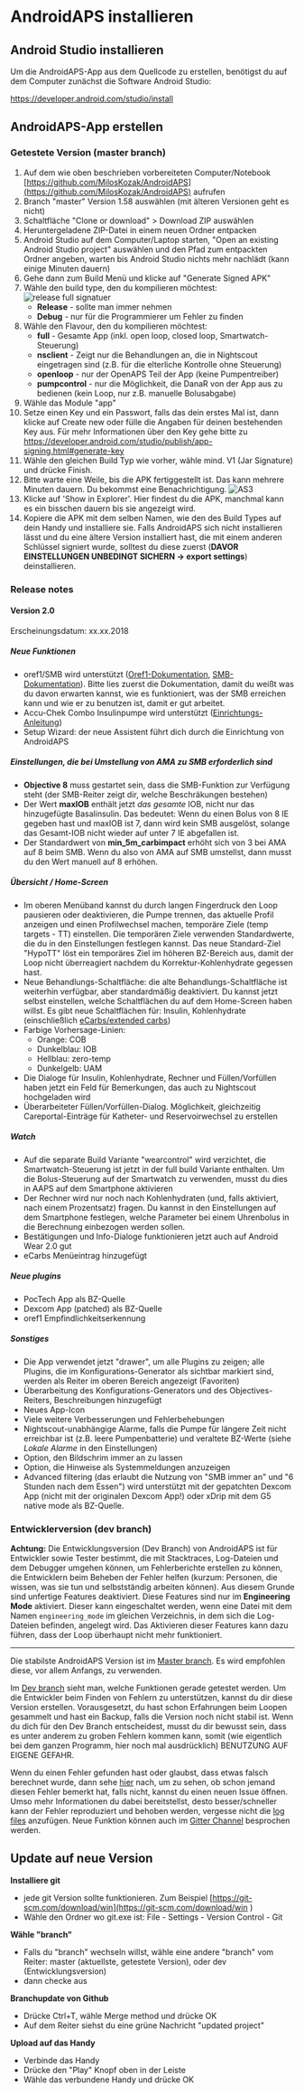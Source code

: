 # AndroidAPS installieren

## Android Studio installieren

Um die AndroidAPS-App aus dem Quellcode zu erstellen, benötigst du auf dem Computer zunächst die Software Android Studio:

https://developer.android.com/studio/install

## AndroidAPS-App erstellen

### Getestete Version (master branch)

1. Auf dem wie oben beschrieben vorbereiteten Computer/Notebook [https://github.com/MilosKozak/AndroidAPS](https://github.com/MilosKozak/AndroidAPS) aufrufen
2. Branch "master" Version 1.58 auswählen (mit älteren Versionen geht es nicht)
3. Schaltfläche "Clone or download" > Download ZIP auswählen
4. Heruntergeladene ZIP-Datei in einem neuen Ordner entpacken
5. Android Studio auf dem Computer/Laptop starten, "Open an existing Android Studio project" auswählen und den Pfad zum entpackten Ordner angeben, warten bis Android Studio nichts mehr nachlädt (kann einige Minuten dauern)
6. Gehe dann zum Build Menü und klicke auf "Generate Signed APK"
7. Wähle den build type, den du kompilieren möchtest:
![release full signatuer](https://user-images.githubusercontent.com/9692866/38299493-8838e38a-37fa-11e8-8c28-3fa6071e7a76.png)
    * **Release** - sollte man immer nehmen
    * **Debug** - nur für die Programmierer um Fehler zu finden
8. Wähle den Flavour, den du kompilieren möchtest:
    * **full** - Gesamte App (inkl. open loop, closed loop, Smartwatch-Steuerung)
    * **nsclient** - Zeigt nur die Behandlungen an, die in Nightscout eingetragen sind (z.B. für die elterliche Kontrolle ohne Steuerung)
    * **openloop** - nur der OpenAPS Teil der App (keine Pumpentreiber)
    * **pumpcontrol** - nur die Möglichkeit, die DanaR von der App aus zu bedienen (kein Loop, nur z.B. manuelle Bolusabgabe)
9. Wähle das Module "app"
10. Setze einen Key und ein Passwort, falls das dein erstes Mal ist, dann klicke auf Create new oder fülle die Angaben für deinen bestehenden Key aus.  Für mehr Informationen über den Key gehe bitte zu https://developer.android.com/studio/publish/app-signing.html#generate-key
11. Wähle den gleichen Build Typ wie vorher, wähle mind. V1 (Jar Signature) und drücke Finish. 
12. Bitte warte eine Weile, bis die APK fertiggestellt ist. Das kann mehrere Minuten dauern. Du bekommst eine Benachrichtigung.
![AS3](https://github.com/MilosKozak/AndroidAPS/wiki/images/androidstudio3.png)
13. Klicke auf 'Show in Explorer'. Hier findest du die APK, manchmal kann es ein bisschen dauern bis sie angezeigt wird.
14. Kopiere die APK mit dem selben Namen, wie den des Build Types auf dein Handy und installiere sie. Falls AndroidAPS sich nicht installieren lässt und du eine ältere Version installiert hast, die mit einem anderen Schlüssel signiert wurde, solltest du diese zuerst (**DAVOR EINSTELLUNGEN UNBEDINGT SICHERN -> export settings**) deinstallieren.

### Release notes

#### Version 2.0

Erscheinungsdatum: xx.xx.2018

##### Neue Funktionen

* oref1/SMB wird unterstützt ([Oref1-Dokumentation](http://androidaps.readthedocs.io/en/latest/DE/konfigurations-generator.html#sensitivitat-oref1), [SMB-Dokumentation](http://androidaps.readthedocs.io/en/latest/DE/konfigurations-generator.html#smb)). Bitte lies zuerst die Dokumentation, damit du weißt was du davon erwarten kannst, wie es funktioniert, was der SMB erreichen kann und wie er zu benutzen ist, damit er gut arbeitet.
* Accu-Chek Combo Insulinpumpe wird unterstützt ([Einrichtungs-Anleitung](http://androidaps.readthedocs.io/en/latest/DE/einstellungen.html#akku-chek-combo))
* Setup Wizard: der neue Assistent führt dich durch die Einrichtung von AndroidAPS 

##### Einstellungen, die bei Umstellung von AMA zu SMB erforderlich sind

* **Objective 8** muss gestartet sein, dass die SMB-Funktion zur Verfügung steht (der SMB-Reiter zeigt dir, welche Beschräkungen bestehen)
* Der Wert **maxIOB** enthält jetzt _das gesamte_ IOB, nicht nur das hinzugefügte Basalinsulin. Das bedeutet: Wenn du einen Bolus von 8 IE gegeben hast und maxIOB ist 7, dann wird kein SMB ausgelöst, solange das Gesamt-IOB nicht wieder auf unter 7 IE abgefallen ist.
* Der Standardwert von **min_5m_carbimpact** erhöht sich von 3 bei AMA auf 8 beim SMB. Wenn du also von AMA auf SMB umstellst, dann musst du den Wert manuell auf 8 erhöhen.

##### Übersicht / Home-Screen

* Im oberen Menüband kannst du durch langen Fingerdruck den Loop pausieren oder deaktivieren, die Pumpe trennen, das aktuelle Profil anzeigen und einen Profilwechsel machen, temporäre Ziele (temp targets - TT) einstellen. Die temporären Ziele verwenden Standardwerte, die du in den Einstellungen festlegen kannst. Das neue Standard-Ziel "HypoTT" löst ein temporäres Ziel im höheren BZ-Bereich aus, damit der Loop nicht überreagiert nachdem du Korrektur-Kohlenhydrate gegessen hast.
* Neue Behandlungs-Schaltfläche: die alte Behandlungs-Schaltfläche ist weiterhin verfügbar, aber standardmäßig deaktiviert. Du kannst jetzt selbst einstellen, welche Schaltflächen du auf dem Home-Screen haben willst. Es gibt neue Schaltflächen für: Insulin, Kohlenhydrate (einschließlich [eCarbs/extended carbs](http://androidaps.readthedocs.io/en/latest/EN/Usage/Extended-Carbs.html))
* Farbige Vorhersage-Linien:
  * Orange: COB
  * Dunkelblau: IOB
  * Hellblau: zero-temp
  * Dunkelgelb: UAM
* Die Dialoge für Insulin, Kohlenhydrate, Rechner und Füllen/Vorfüllen haben jetzt ein Feld für Bemerkungen, das auch zu Nightscout hochgeladen wird
* Überarbeiteter Füllen/Vorfüllen-Dialog. Möglichkeit, gleichzeitig Careportal-Einträge für Katheter- und Reservoirwechsel zu erstellen

##### Watch

* Auf die separate Build Variante "wearcontrol" wird verzichtet, die Smartwatch-Steuerung ist jetzt in der full build Variante enthalten. Um die Bolus-Steuerung auf der Smartwatch zu verwenden, musst du dies in AAPS auf dem Smartphone aktivieren
* Der Rechner wird nur noch nach Kohlenhydraten (und, falls aktiviert, nach einem Prozentsatz) fragen. Du kannst in den Einstellungen auf dem Smartphone festlegen, welche Parameter bei einem Uhrenbolus in die Berechnung einbezogen werden sollen.
* Bestätigungen und Info-Dialoge funktionieren jetzt auch auf Android Wear 2.0 gut
* eCarbs Menüeintrag hinzugefügt

##### Neue plugins

* PocTech App als BZ-Quelle
* Dexcom App (patched) als BZ-Quelle
* oref1 Empfindlichkeitserkennung

##### Sonstiges

* Die App verwendet jetzt "drawer", um alle Plugins zu zeigen; alle Plugins, die im Konfigurations-Generator als sichtbar markiert sind, werden als Reiter im oberen Bereich angezeigt (Favoriten)
* Überarbeitung des Konfigurations-Generators und des Objectives-Reiters, Beschreibungen hinzugefügt
* Neues App-Icon
* Viele weitere Verbesserungen und Fehlerbehebungen
* Nightscout-unabhängige Alarme, falls die Pumpe für längere Zeit nicht erreichbar ist (z.B. leere Pumpenbatterie) und veraltete BZ-Werte (siehe _Lokale Alarme_ in den Einstellungen)
* Option, den Bildschrim immer an zu lassen
* Option, die Hinweise als Systemmeldungen anzuzeigen
* Advanced filtering (das erlaubt die Nutzung von "SMB immer an" und "6 Stunden nach dem Essen") wird unterstützt mit der gepatchten Dexcom App (nicht mit der originalen Dexcom App!) oder xDrip mit dem  G5 native mode als BZ-Quelle.

### Entwicklerversion (dev branch)

**Achtung:** Die Entwicklungsversion (Dev Branch) von AndroidAPS ist für Entwickler sowie Tester bestimmt, die mit Stacktraces, Log-Dateien und dem Debugger umgehen können, um Fehlerberichte erstellen zu können, die Entwicklern beim Beheben der Fehler helfen (kurzum: Personen, die wissen, was sie tun und selbstständig arbeiten können). Aus diesem Grunde sind unfertige Features deaktiviert. Diese Features sind nur im **Engineering Mode** aktiviert. Dieser kann eingeschaltet werden, wenn eine Datei mit dem Namen `engineering_mode` im gleichen Verzeichnis, in dem sich die Log-Dateien befinden, angelegt wird. Das Aktivieren dieser Features kann dazu führen, dass der Loop überhaupt nicht mehr funktioniert.
***

Die stabilste AndroidAPS Version ist im [Master branch](https://github.com/MilosKozak/AndroidAPS/tree/master). Es wird empfohlen diese, vor allem Anfangs, zu verwenden.

Im [Dev branch](https://github.com/MilosKozak/AndroidAPS/tree/dev) sieht man, welche Funktionen gerade getestet werden. Um die Entwickler beim Finden von Fehlern zu unterstützen, kannst du dir diese Version erstellen. Vorausgesetzt, du hast schon Erfahrungen beim Loopen gesammelt und hast ein Backup, falls die Version noch nicht stabil ist. Wenn du dich für den Dev Branch entscheidest, musst du dir bewusst sein, dass es unter anderem zu groben Fehlern kommen kann, somit (wie eigentlich bei dem ganzen Programm, hier noch mal ausdrücklich) BENUTZUNG AUF EIGENE GEFAHR.  

Wenn du einen Fehler gefunden hast oder glaubst, dass etwas falsch berechnet wurde, dann sehe [hier](https://github.com/MilosKozak/AndroidAPS/issues) nach, um zu sehen, ob schon jemand diesen Fehler bemerkt hat, falls nicht, kannst du einen neuen Issue öffnen. Umso mehr Informationen du dabei bereitstellst, desto besser/schneller kann der Fehler reproduziert und behoben werden, vergesse nicht die [log files](https://github.com/MilosKozak/AndroidAPS/wiki/Logfiles-erhalten_de) anzufügen. Neue Funktion können auch im [Gitter Channel](https://gitter.im/MilosKozak/AndroidAPS) besprochen werden.

## Update auf neue Version

**Installiere git**

* jede git Version sollte funktionieren. Zum Beispiel [https://git-scm.com/download/win](https://git-scm.com/download/win )
* Wähle den Ordner wo git.exe ist: File - Settings - Version Control - Git

**Wähle "branch"**

* Falls du "branch" wechseln willst, wähle eine andere "branch" vom Reiter: master (aktuellste, getestete Version), oder dev (Entwicklungsversion)
* dann checke aus

**Branchupdate von Github**

* Drücke Ctrl+T, wähle Merge method und drücke OK
* Auf dem Reiter siehst du eine grüne Nachricht "updated project"

**Upload auf das Handy**

* Verbinde das Handy
* Drücke den "Play" Knopf oben in der Leiste
* Wähle das verbundene Handy und drücke OK
